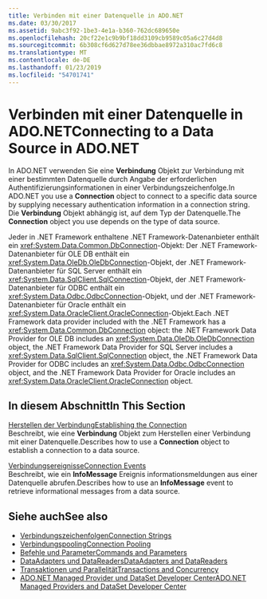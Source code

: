 ```yaml
---
title: Verbinden mit einer Datenquelle in ADO.NET
ms.date: 03/30/2017
ms.assetid: 9abc3f92-1be3-4e1a-b360-762dc689650e
ms.openlocfilehash: 20cf22e1c9b9bf18dd3109cb9589c05a6c27d4d8
ms.sourcegitcommit: 6b308cf6d627d78ee36dbbae8972a310ac7fd6c8
ms.translationtype: MT
ms.contentlocale: de-DE
ms.lasthandoff: 01/23/2019
ms.locfileid: "54701741"
---
```

# <a name="connecting-to-a-data-source-in-adonet"></a><span data-ttu-id="79efb-102">Verbinden mit einer Datenquelle in ADO.NET</span><span class="sxs-lookup"><span data-stu-id="79efb-102">Connecting to a Data Source in ADO.NET</span></span>
<span data-ttu-id="79efb-103">In ADO.NET verwenden Sie eine **Verbindung** Objekt zur Verbindung mit einer bestimmten Datenquelle durch Angabe der erforderlichen Authentifizierungsinformationen in einer Verbindungszeichenfolge.</span><span class="sxs-lookup"><span data-stu-id="79efb-103">In ADO.NET you use a **Connection** object to connect to a specific data source by supplying necessary authentication information in a connection string.</span></span> <span data-ttu-id="79efb-104">Die **Verbindung** Objekt abhängig ist, auf dem Typ der Datenquelle.</span><span class="sxs-lookup"><span data-stu-id="79efb-104">The **Connection** object you use depends on the type of data source.</span></span>  
  
 <span data-ttu-id="79efb-105">Jeder in .NET Framework enthaltene .NET Framework-Datenanbieter enthält ein <xref:System.Data.Common.DbConnection>-Objekt: Der .NET Framework-Datenanbieter für OLE DB enthält ein <xref:System.Data.OleDb.OleDbConnection>-Objekt, der .NET Framework-Datenanbieter für SQL Server enthält ein <xref:System.Data.SqlClient.SqlConnection>-Objekt, der .NET Framework-Datenanbieter für ODBC enthält ein <xref:System.Data.Odbc.OdbcConnection>-Objekt, und der .NET Framework-Datenanbieter für Oracle enthält ein <xref:System.Data.OracleClient.OracleConnection>-Objekt.</span><span class="sxs-lookup"><span data-stu-id="79efb-105">Each .NET Framework data provider included with the .NET Framework has a <xref:System.Data.Common.DbConnection> object: the .NET Framework Data Provider for OLE DB includes an <xref:System.Data.OleDb.OleDbConnection> object, the .NET Framework Data Provider for SQL Server includes a <xref:System.Data.SqlClient.SqlConnection> object, the .NET Framework Data Provider for ODBC includes an <xref:System.Data.Odbc.OdbcConnection> object, and the .NET Framework Data Provider for Oracle includes an <xref:System.Data.OracleClient.OracleConnection> object.</span></span>  
  
## <a name="in-this-section"></a><span data-ttu-id="79efb-106">In diesem Abschnitt</span><span class="sxs-lookup"><span data-stu-id="79efb-106">In This Section</span></span>  
 [<span data-ttu-id="79efb-107">Herstellen der Verbindung</span><span class="sxs-lookup"><span data-stu-id="79efb-107">Establishing the Connection</span></span>](../../../../docs/framework/data/adonet/establishing-the-connection.md)  
 <span data-ttu-id="79efb-108">Beschreibt, wie eine **Verbindung** Objekt zum Herstellen einer Verbindung mit einer Datenquelle.</span><span class="sxs-lookup"><span data-stu-id="79efb-108">Describes how to use a **Connection** object to establish a connection to a data source.</span></span>  
  
 [<span data-ttu-id="79efb-109">Verbindungsereignisse</span><span class="sxs-lookup"><span data-stu-id="79efb-109">Connection Events</span></span>](../../../../docs/framework/data/adonet/connection-events.md)  
 <span data-ttu-id="79efb-110">Beschreibt, wie ein **InfoMessage** Ereignis informationsmeldungen aus einer Datenquelle abrufen.</span><span class="sxs-lookup"><span data-stu-id="79efb-110">Describes how to use an **InfoMessage** event to retrieve informational messages from a data source.</span></span>  
  
## <a name="see-also"></a><span data-ttu-id="79efb-111">Siehe auch</span><span class="sxs-lookup"><span data-stu-id="79efb-111">See also</span></span>
- [<span data-ttu-id="79efb-112">Verbindungszeichenfolgen</span><span class="sxs-lookup"><span data-stu-id="79efb-112">Connection Strings</span></span>](../../../../docs/framework/data/adonet/connection-strings.md)
- [<span data-ttu-id="79efb-113">Verbindungspooling</span><span class="sxs-lookup"><span data-stu-id="79efb-113">Connection Pooling</span></span>](../../../../docs/framework/data/adonet/connection-pooling.md)
- [<span data-ttu-id="79efb-114">Befehle und Parameter</span><span class="sxs-lookup"><span data-stu-id="79efb-114">Commands and Parameters</span></span>](../../../../docs/framework/data/adonet/commands-and-parameters.md)
- [<span data-ttu-id="79efb-115">DataAdapters und DataReaders</span><span class="sxs-lookup"><span data-stu-id="79efb-115">DataAdapters and DataReaders</span></span>](../../../../docs/framework/data/adonet/dataadapters-and-datareaders.md)
- [<span data-ttu-id="79efb-116">Transaktionen und Parallelität</span><span class="sxs-lookup"><span data-stu-id="79efb-116">Transactions and Concurrency</span></span>](../../../../docs/framework/data/adonet/transactions-and-concurrency.md)
- [<span data-ttu-id="79efb-117">ADO.NET Managed Provider und DataSet Developer Center</span><span class="sxs-lookup"><span data-stu-id="79efb-117">ADO.NET Managed Providers and DataSet Developer Center</span></span>](https://go.microsoft.com/fwlink/?LinkId=217917)
